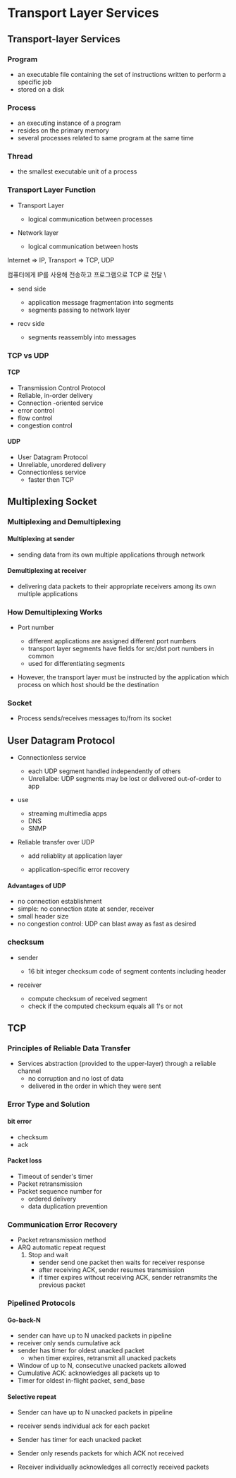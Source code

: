 # Transport Layer Services

## Transport-layer Services

### Program

- an executable file containing the set of instructions written to perform a specific job
- stored on a disk

### Process

- an executing instance of a program
- resides on the primary memory
- several processes related to same program at the same time

### Thread

- the smallest executable unit of a process 

### Transport Layer Function

- Transport Layer
  - logical communication between processes

- Network layer
  - logical communication between hosts

Internet => IP, Transport => TCP, UDP

컴퓨터에게 IP를 사용해 전송하고 프로그램으로 TCP 로 전달 \

- send side
  - application message fragmentation into segments
  - segments passing to network layer

- recv side
  - segments reassembly into messages

### TCP vs UDP

#### TCP

- Transmission Control Protocol
- Reliable, in-order delivery
- Connection -oriented service
- error control
- flow control
- congestion control

#### UDP

- User Datagram Protocol
- Unreliable, unordered delivery
- Connectionless service 
  - faster then TCP

## Multiplexing Socket

### Multiplexing and Demultiplexing

#### Multiplexing at sender

- sending data from its own multiple applications through network

#### Demultiplexing at receiver

- delivering data packets to their appropriate receivers among its own multiple applications

### How Demultiplexing Works

- Port number
  - different applications are assigned different port numbers
  - transport layer segments have fields for src/dst port numbers in common
  - used for differentiating segments

- However, the transport layer must be instructed by the application which process on which host should be the destination

### Socket

- Process sends/receives messages to/from its socket

  

## User Datagram Protocol

- Connectionless service
  - each UDP segment handled independently of others
  - Unrelialbe: UDP segments may be lost or delivered out-of-order to app

- use
  - streaming multimedia apps
  - DNS
  - SNMP

- Reliable transfer over UDP

  - add reliablity at application layer

  - application-specific error recovery

#### Advantages of UDP

- no connection establishment
- simple: no connection state at sender, receiver
- small header size
- no congestion control: UDP can blast away as fast as desired

### checksum

- sender
  - 16 bit integer checksum code of segment contents including header

- receiver
  - compute checksum of received segment
  - check if the computed checksum equals all 1's or not

## TCP

### Principles of Reliable Data Transfer

- Services abstraction (provided to the upper-layer) through a reliable channel
  - no corruption and no lost of data
  - delivered in the order in which they were sent

### Error Type and Solution

#### bit error

- checksum
- ack 

#### Packet loss

- Timeout of sender's timer
- Packet retransmission
- Packet sequence number for 
  - ordered delivery
  - data duplication prevention 

### Communication Error Recovery

- Packet retransmission method
- ARQ automatic repeat request
  1. Stop and wait
     - sender send one packet then waits for receiver response
     - after receiving ACK, sender resumes transmission
     - if timer expires without receiving ACK, sender retransmits the previous packet 

### Pipelined Protocols

#### Go-back-N

- sender can have up to N unacked packets in pipeline
- receiver only sends cumulative ack
- sender has timer for oldest unacked packet
  - when timer expires, retransmit all unacked packets
- Window of up to N, consecutive unacked packets allowed
- Cumulative ACK: acknowledges all packets up to 
- Timer for oldest in-flight packet, send_base

#### Selective repeat

- Sender can have up to N unacked packets in pipeline
- receiver sends individual ack for each packet

- Sender has timer for each unacked packet 

- Sender only resends packets for which ACK not received
- Receiver individually acknowledges all correctly received packets

